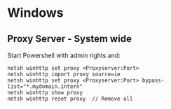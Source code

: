 # Windows 

## Proxy Server - System wide

Start Powershell with admin rights and:

    netsh winhttp set proxy <Proxyserver:Port>
    netsh winhttp import proxy source=ie
    netsh winhttp set proxy <Proxyserver:Port> bypass-list="*.mydomain.intern" 
    netsh winhttp show proxy
    netsh winhttp reset proxy  // Remove all
